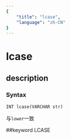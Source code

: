 ```yaml
---
{
    "title": "lcase",
    "language": "zh-CN"
}
---
```


# lcase
## description
### Syntax

`INT lcase(VARCHAR str)`


与`lower`一致

##keyword
LCASE
